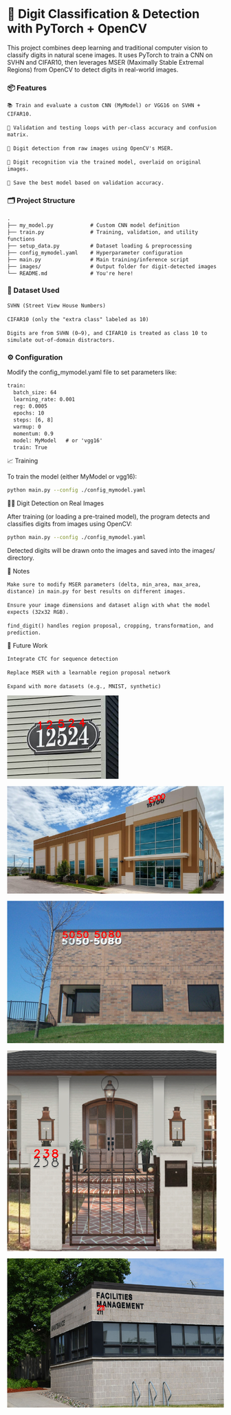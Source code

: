 # 🧠 Digit Classification & Detection with PyTorch + OpenCV

This project combines deep learning and traditional computer vision to classify digits in natural scene images. It uses PyTorch to train a CNN on SVHN and CIFAR10, then leverages MSER (Maximally Stable Extremal Regions) from OpenCV to detect digits in real-world images.

### 📦 Features

    📚 Train and evaluate a custom CNN (MyModel) or VGG16 on SVHN + CIFAR10.

    🧪 Validation and testing loops with per-class accuracy and confusion matrix.

    🎯 Digit detection from raw images using OpenCV's MSER.

    🧠 Digit recognition via the trained model, overlaid on original images.

    💾 Save the best model based on validation accuracy.

### 🗂️ Project Structure
```
.
├── my_model.py            # Custom CNN model definition
├── train.py               # Training, validation, and utility functions
├── setup_data.py          # Dataset loading & preprocessing
├── config_mymodel.yaml    # Hyperparameter configuration
├── main.py                # Main training/inference script
├── images/                # Output folder for digit-detected images
└── README.md              # You're here!
```

### 🧪 Dataset Used

    SVHN (Street View House Numbers)

    CIFAR10 (only the "extra class" labeled as 10)

    Digits are from SVHN (0–9), and CIFAR10 is treated as class 10 to simulate out-of-domain distractors.


### ⚙️ Configuration

Modify the config_mymodel.yaml file to set parameters like:
```
train:
  batch_size: 64
  learning_rate: 0.001
  reg: 0.0005
  epochs: 10
  steps: [6, 8]
  warmup: 0
  momentum: 0.9
  model: MyModel   # or 'vgg16'
  train: True
```

📈 Training

To train the model (either MyModel or vgg16):
```bash
python main.py --config ./config_mymodel.yaml
```

🕵️‍♂️ Digit Detection on Real Images

After training (or loading a pre-trained model), the program detects and classifies digits from images using OpenCV:
```bash 
python main.py --config ./config_mymodel.yaml
```
Detected digits will be drawn onto the images and saved into the images/ directory.

📌 Notes

    Make sure to modify MSER parameters (delta, min_area, max_area, distance) in main.py for best results on different images.

    Ensure your image dimensions and dataset align with what the model expects (32x32 RGB).

    find_digit() handles region proposal, cropping, transformation, and prediction.

🧠 Future Work

    Integrate CTC for sequence detection

    Replace MSER with a learnable region proposal network

    Expand with more datasets (e.g., MNIST, synthetic)


![My Sample Image](1.png)

![My Sample Image](2.png)

![My Sample Image](3.png)

![My Sample Image](4.png)

![My Sample Image](5.png)

